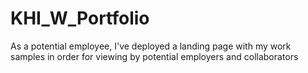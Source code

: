 # KHI_W_Portfolio
As a potential employee,  I've deployed  a landing page  with my work samples in order for viewing by potential employers and collaborators


